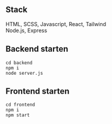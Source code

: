 ## Stack
HTML, SCSS, Javascript, React, Tailwind\
Node.js, Express

## Backend starten
`cd backend`\
`npm i`\
`node server.js`

## Frontend starten
`cd frontend`\
`npm i`\
`npm start`